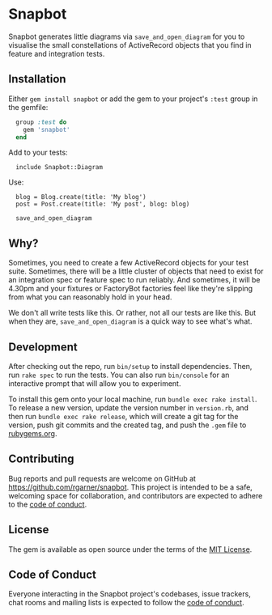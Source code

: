 # Snapbot

Snapbot generates little diagrams via `save_and_open_diagram` for you to visualise the small constellations of 
ActiveRecord objects that you find in feature and integration tests.

## Installation

Either `gem install snapbot` or add the gem to your project's `:test` group in the gemfile:

```ruby 
  group :test do 
    gem 'snapbot' 
  end 
```

Add to your tests:

```
  include Snapbot::Diagram
```

Use:

```
  blog = Blog.create(title: 'My blog')
  post = Post.create(title: 'My post', blog: blog)
  
  save_and_open_diagram
```

## Why?

Sometimes, you need to create a few ActiveRecord objects for your test suite. Sometimes, there will be a little cluster
of objects that need to exist for an integration spec or feature spec to run reliably. And sometimes, it will be 4.30pm
and your fixtures or FactoryBot factories feel like they're slipping from what you can reasonably hold in your head.

We don't all write tests like this. Or rather, not all our tests are like this. But when they are, 
`save_and_open_diagram` is a quick way to see what's what.

## Development

After checking out the repo, run `bin/setup` to install dependencies. Then, run `rake spec` to run the tests. You can
also run `bin/console` for an interactive prompt that will allow you to experiment.

To install this gem onto your local machine, run `bundle exec rake install`. To release a new version, update the
version number in `version.rb`, and then run `bundle exec rake release`, which will create a git tag for the version,
push git commits and the created tag, and push the `.gem` file to [rubygems.org](https://rubygems.org).

## Contributing

Bug reports and pull requests are welcome on GitHub at https://github.com/rgarner/snapbot. This project is intended to
be a safe, welcoming space for collaboration, and contributors are expected to adhere to the [code of
conduct](https://github.com/rgarner/snapbot/blob/main/CODE_OF_CONDUCT.md).

## License

The gem is available as open source under the terms of the [MIT License](https://opensource.org/licenses/MIT).

## Code of Conduct

Everyone interacting in the Snapbot project's codebases, issue trackers, chat rooms and mailing lists is expected to
follow the [code of conduct](https://github.com/rgarner/snapbot/blob/main/CODE_OF_CONDUCT.md).

